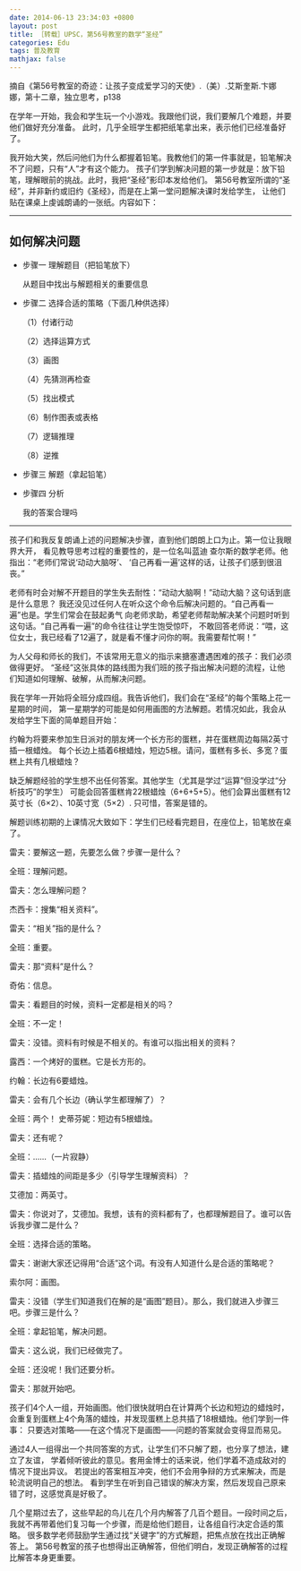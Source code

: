 ```yaml
---
date: 2014-06-13 23:34:03 +0800
layout: post
title: ［转载］UPSC，第56号教室的数学“圣经”
categories: Edu
tags: 普及教育
mathjax: false
---
```


摘自《第56号教室的奇迹：让孩子变成爱学习的天使》.（美）.艾斯奎斯.卞娜娜，第十二章，独立思考，p138

在学年一开始，我会和学生玩一个小游戏。我跟他们说，我们要解几个难题，并要他们做好充分准备。
此时，几乎全班学生都把纸笔拿出来，表示他们已经准备好了。

我开始大笑，然后问他们为什么都握着铅笔。我教他们的第一件事就是，铅笔解决不了问题，只有“人”才有这个能力。
孩子们学到解决问题的第一步就是：放下铅笔，理解眼前的挑战。此时，我把“圣经”影印本发给他们。
第56号教室所谓的“圣经”，并非新约或旧约《圣经》，而是在上第一堂问题解决课时发给学生，
让他们贴在课桌上虔诚朗诵的一张纸。内容如下：

***

## 如何解决问题  

*  步骤一  理解题目（把铅笔放下）

   从题目中找出与解题相关的重要信息

*  步骤二  选择合适的策略（下面几种供选择）

   （1）付诸行动

   （2）选择运算方式

   （3）画图

   （4）先猜测再检查

   （5）找出模式

   （6）制作图表或表格

   （7）逻辑推理

   （8）逆推

*  步骤三  解题（拿起铅笔）

*  步骤四  分析

   我的答案合理吗

***

孩子们和我反复朗诵上述的问题解决步骤，直到他们朗朗上口为止。第一位让我眼界大开，
看见教导思考过程的重要性的，是一位名叫蓝迪 查尔斯的数学老师。他指出：“老师们常说‘动动大脑呀’、
‘自己再看一遍’这样的话，让孩子们感到很沮丧。”

老师有时会对解不开题目的学生失去耐性：“动动大脑啊！”动动大脑？这句话到底是什么意思？
我还没见过任何人在听众这个命令后解决问题的。“自己再看一遍”也是。学生们常会在鼓起勇气
向老师求助，希望老师帮助解决某个问题时听到这句话。“自己再看一遍”的命令往往让学生饱受惊吓，
不敢回答老师说：“喂，这位女士，我已经看了12遍了，就是看不懂才问你的啊。我需要帮忙啊！”

为人父母和师长的我们，不该常用无意义的指示来搪塞遭遇困难的孩子：我们必须做得更好。
“圣经”这张具体的路线图为我们班的孩子指出解决问题的流程，让他们知道如何理解、破解，从而解决问题。

我在学年一开始将全班分成四组。我告诉他们，我们会在“圣经”的每个策略上花一星期的时间，
第一星期学的可能是如何用画图的方法解题。若情况如此，我会从发给学生下面的简单题目开始：

约翰为将要来参加生日派对的朋友烤一个长方形的蛋糕，并在蛋糕周边每隔2英寸插一根蜡烛。
每个长边上插着6根蜡烛，短边5根。请问，蛋糕有多长、多宽？蛋糕上共有几根蜡烛？

缺乏解题经验的学生想不出任何答案。其他学生（尤其是学过“运算”但没学过“分析技巧”的学生）
可能会回答蛋糕肯22根蜡烛（6+6+5+5）。他们会算出蛋糕有12英寸长（6×2）、10英寸宽（5×2）.
只可惜，答案是错的。

解题训练初期的上课情况大致如下：学生们已经看完题目，在座位上，铅笔放在桌了。

雷夫：要解这一题，先要怎么做？步骤一是什么？

全班：理解问题。

雷夫：怎么理解问题？

杰西卡：搜集“相关资料”。

雷夫：“相关”指的是什么？

全班：重要。

雷夫：那“资料”是什么？

奇佑：信息。

雷夫：看题目的时候，资料一定都是相关的吗？

全班：不一定！

雷夫：没错。资料有时候是不相关的。有谁可以指出相关的资料？

露西：一个烤好的蛋糕。它是长方形的。

约翰：长边有6要蜡烛。

雷夫：会有几个长边（确认学生都理解了）？

全班：两个！ 史蒂芬妮：短边有5根蜡烛。

雷夫：还有呢？

全班：……（一片寂静）

雷夫：插蜡烛的间距是多少（引导学生理解资料）？

艾德加：两英寸。

雷夫：你说对了，艾德加。我想，该有的资料都有了，也都理解题目了。谁可以告诉我步骤二是什么？

全班：选择合适的策略。

雷夫：谢谢大家还记得用“合适”这个词。有没有人知道什么是合适的策略呢？

索尔阿：画图。

雷夫：没错（学生们知道我们在解的是“画图”题目）。那么，我们就进入步骤三吧。步骤三是什么？

全班：拿起铅笔，解决问题。

雷夫：这么说，我们已经做完了。

全班：还没呢！我们还要分析。

雷夫：那就开始吧。

孩子们4个人一组，开始画图。他们很快就明白在计算两个长边和短边的蜡烛时，
会重复到蛋糕上4个角落的蜡烛，并发现蛋糕上总共插了18根蜡烛。他们学到一件事：
只要选对策略——在这个情况下是画图——问题的答案就会变得显而易见。

通过4人一组得出一个共同答案的方式，让学生们不只解了题，也分享了想法，建立了友谊，
学着倾听彼此的意见。套用金博士的话来说，他们学着不造成敌对的情况下提出异议。
若提出的答案相互冲突，他们不会用争辩的方式来解决，而是轮流说明自己的想法。
看到学生在听到自己错误的解决方案，然后发现自己原来错了时，这感觉真是好极了。

几个星期过去了，这些早起的鸟儿在几个月内解答了几百个题目。一段时间之后，
我就不再带着他们复习每一个步骤，而是给他们题目，让各组自行决定合适的策略。
很多数学老师鼓励学生通过找“关键字”的方式解题，把焦点放在找出正确解答上。
第56号教室的孩子也想得出正确解答，但他们明白，发现正确解答的过程比解答本身更重要。
